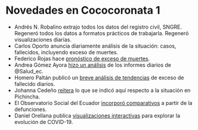 # Novedades en Cococoronata 1

* Andrés N. Robalino extrajo todos los datos del registro civil, SNGRE. Regeneró todos los datos a formatos prácticos de trabajarla. Regeneró visualizaciones diarias.
* Carlos Oporto anuncia diariamente análisis de la situación: casos, fallecidos, incluyendo exceso de muertes.
* Federico Rojas hace [pronóstico de exceso de muertes](https://twitter.com/fmrodasespeedu1/status/1285600175583629313).
* Andrea Gómez Ayora [hizo un análisis](https://twitter.com/angiegomeza/status/1286348391048511491) de los informes diarios de @Salud_ec.
* Homero Paltán publicó un [breve análisis de tendencias](https://twitter.com/hpnk/status/1284574291028320264) de exceso de fallecido diarios.
* Johanna Cedeño [reitera](https://twitter.com/la_quilla_/status/1285068458082918402) lo que se indicó aquí respecto a la situación en Pichincha.
* El Observatorio Social del Ecuador [incorporó comparativos](https://twitter.com/SocialEcuador/status/1284103080015990784) a partir de la defunciones.
* Daniel Orellana publica [visualizaciones interactivas](https://twitter.com/temporalista/status/1278453127637803013) para explorar la evolución de COVID-19.
